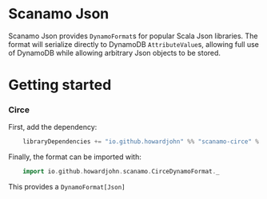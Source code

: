 # Scanamo Json
Scanamo Json provides `DynamoFormat`s for popular Scala Json libraries. The format will serialize directly to DynamoDB `AttributeValue`s, allowing full use of DynamoDB while allowing arbitrary Json objects to be stored.

# Getting started

### Circe

First, add the dependency:

```scala
    libraryDependencies += "io.github.howardjohn" %% "scanamo-circe" % "0.1.0"
```

Finally, the format can be imported with:

```scala
    import io.github.howardjohn.scanamo.CirceDynamoFormat._
```

This provides a `DynamoFormat[Json]`
